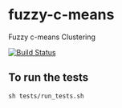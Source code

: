 # fuzzy-c-means
Fuzzy c-means Clustering

[![Build Status](https://semaphoreci.com/api/v1/ahmad88me/fuzzy-c-means/branches/master/badge.svg)](https://semaphoreci.com/ahmad88me/fuzzy-c-means)

## To run the tests
`sh tests/run_tests.sh`

